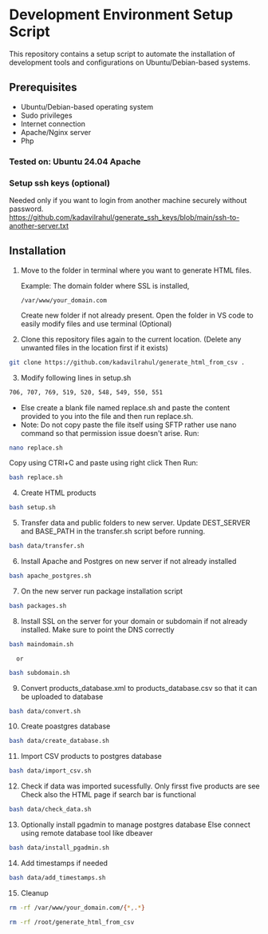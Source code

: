 # Development Environment Setup Script

This repository contains a setup script to automate the installation of development tools and configurations on Ubuntu/Debian-based systems.

## Prerequisites

- Ubuntu/Debian-based operating system
- Sudo privileges
- Internet connection
- Apache/Nginx server
- Php

### Tested on: Ubuntu 24.04 Apache

### Setup ssh keys (optional)
Needed only if you want to login from another machine securely without password.
https://github.com/kadavilrahul/generate_ssh_keys/blob/main/ssh-to-another-server.txt

## Installation

1. Move to the folder in terminal where you want to generate HTML files.

    Example: The domain folder where SSL is installed, 
    
    `/var/www/your_domain.com`

    Create new folder if not already present.
    Open the folder in VS code to easily modify files and use terminal (Optional)

2. Clone this repository files again to the current location. (Delete any unwanted files in the location first if it exists)

```bash
git clone https://github.com/kadavilrahul/generate_html_from_csv .
```

3. Modify following lines in setup.sh
```bash 
706, 707, 769, 519, 520, 548, 549, 550, 551
```
- Else create a blank file named replace.sh and paste the content provided to you into the file and then run replace.sh.
- Note: Do not copy paste the file itself using SFTP rather use nano command so that permission issue doesn't arise.
Run:
```bash 
nano replace.sh
```
Copy using CTRl+C and paste using right click
Then Run:
```bash 
bash replace.sh
```

4. Create HTML products

```bash
bash setup.sh
```

5. Transfer data and public folders to new server. Update DEST_SERVER and BASE_PATH in the transfer.sh script before running.

```bash
bash data/transfer.sh
```

6. Install Apache and Postgres on new server if not already installed

```bash
bash apache_postgres.sh
```

7. On the new server run package installation script

```bash 
bash packages.sh
```

8. Install SSL on the server for your domain or subdomain if not already installed.
   Make sure to point the DNS correctly

```bash
bash maindomain.sh
```
      or

```bash
bash subdomain.sh
```

9. Convert products_database.xml to products_database.csv so that it can be uploaded to database

```bash
bash data/convert.sh
```

10. Create poastgres database

```bash
bash data/create_database.sh
```

11. Import CSV products to postgres database

```bash
bash data/import_csv.sh
```

12. Check if data was imported sucessfully. Only firsst five products are see
    Check also the HTML page if search bar is functional

```bash
bash data/check_data.sh
```

13. Optionally install pgadmin to manage postgres database
    Else connect using remote database tool like dbeaver

```bash
bash data/install_pgadmin.sh
```

14. Add timestamps if needed
    
```bash
bash data/add_timestamps.sh
```

15. Cleanup

```bash
rm -rf /var/www/your_domain.com/{*,.*}
```

```bash
rm -rf /root/generate_html_from_csv
```

